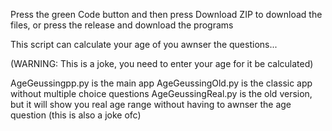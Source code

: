 Press the green Code button and then press Download ZIP to download the files, or press the release and download the programs

This script can calculate your age of you awnser the questions...

(WARNING: This is a joke, you need to enter your age for it be calculated)

AgeGeussingpp.py     is the main app
AgeGeussingOld.py    is the classic app without multiple choice questions
AgeGeussingReal.py   is the old version, but it will show you real age range without having to awnser the age question (this is also a joke ofc)
